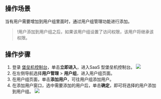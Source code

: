
## 操作场景
当有用户需要增加到用户组里面时，通过用户组管理功能进行添加。
>!用户添加到用户组之后，如果该用户组设置了访问权限，该用户将继承该权限。
>

## 操作步骤
1. 登录 [堡垒机控制台](https://console.cloud.tencent.com/dsgc/bh)，单击**立即进入**，进入SaaS 型堡垒机控制台。
![](https://qcloudimg.tencent-cloud.cn/raw/b2f6673b0cad7c2f423a6b6e287179af.png)
2. 在左侧导航选择**用户管理** > **用户组**，进入用户组页面。
3. 在用户组页面，单击**添加用户**，可往用户组添加用户。
4. 在添加用户窗口，选中需要添加的用户后，单击**确定**，即可将选择的用户添加到用户组。
![](https://main.qcloudimg.com/raw/da9c66c44a78b25552aced0efe3610c9.png)
